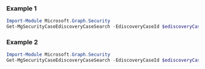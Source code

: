 ### Example 1
```powershell
Import-Module Microsoft.Graph.Security
Get-MgSecurityCaseEdiscoveryCaseSearch -EdiscoveryCaseId $ediscoveryCaseId -EdiscoverySearchId $ediscoverySearchId
```
### Example 2
```powershell
Import-Module Microsoft.Graph.Security
Get-MgSecurityCaseEdiscoveryCaseSearch -EdiscoveryCaseId $ediscoveryCaseId
```
